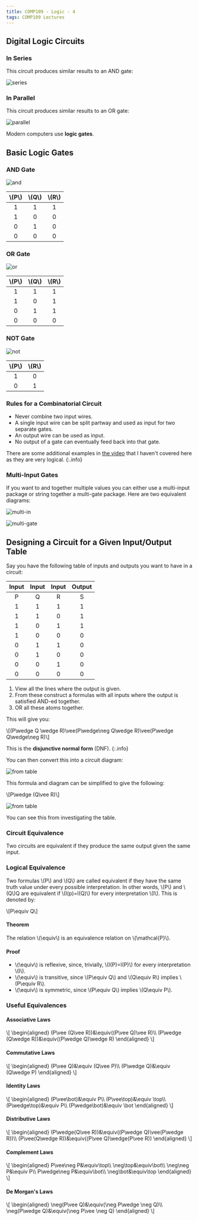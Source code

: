```yaml
---
title: COMP109 - Logic - 4
tags: COMP109 Lectures
---
```

## Digital Logic Circuits
### In Series
This circuit produces similar results to an AND gate:

![series]({{site.baseurl}}/assets/comp109/lectures/2020-12-03-1-1.svg)

### In Parallel
This circuit produces similar results to an OR gate:

![parallel]({{site.baseurl}}/assets/comp109/lectures/2020-12-03-1-2.svg)

Modern computers use **logic gates**.

## Basic Logic Gates
### AND Gate

![and]({{site.baseurl}}/assets/comp109/lectures/2020-12-03-1-3.svg)

| &#92;(P&#92;) | &#92;(Q&#92;) | &#92;(R&#92;) |
| :-: | :-: | :-: |
| 1 | 1 | 1 |
| 1 | 0 | 0 |
| 0 | 1 | 0 | 
| 0 | 0 | 0 |

### OR Gate

![or]({{site.baseurl}}/assets/comp109/lectures/2020-12-03-1-4.svg)

| &#92;(P&#92;) | &#92;(Q&#92;) | &#92;(R&#92;) |
| :-: | :-: | :-: |
| 1 | 1 | 1 |
| 1 | 0 | 1 |
| 0 | 1 | 1 | 
| 0 | 0 | 0 |

### NOT Gate

![not]({{site.baseurl}}/assets/comp109/lectures/2020-12-03-1-5.svg)

| &#92;(P&#92;) | &#92;(R&#92;) |
| :-: | :-: |
| 1 | 0 |
| 0 | 1 |

### Rules for a Combinatorial Circuit

* Never combine two input wires.
* A single input wire can be split partway and used as input for two separate gates.
* An output wire can be used as input.
* No output of a gate can eventually feed back into that gate.

There are some additional examples in [the video](https://liverpool.instructure.com/courses/27539/modules/items/317194) that I haven't covered here as they are very logical.
{:.info}

### Multi-Input Gates
If you want to and together multiple values you can either use a multi-input package or string together a multi-gate package. Here are two equivalent diagrams:

![multi-in]({{site.baseurl}}/assets/comp109/lectures/2020-12-03-1-6.svg)

![multi-gate]({{site.baseurl}}/assets/comp109/lectures/2020-12-03-1-7.svg)

## Designing a Circuit for a Given Input/Output Table
Say you have the following table of inputs and outputs you want to have in a circuit:

| Input | Input | Input | Output |
| :-: | :-: | :-: | :-: |
| P | Q | R | S |
| 1 | 1 | 1 | 1 |
| 1 | 1 | 0 | 1 |
| 1 | 0 | 1 | 1 |
| 1 | 0 | 0 | 0 |
| 0 | 1 | 1 | 0 |
| 0 | 1 | 0 | 0 |
| 0 | 0 | 1 | 0 |
| 0 | 0 | 0 | 0 |


1. View all the lines  where the output is given.
1. From these construct a formulas with all inputs where the output is satisfied AND-ed together.
1. OR all these atoms together.

This will give you:

&#92;[(P\wedge Q \wedge R)\vee(P\wedge\neg Q\wedge R)\vee(P\wedge Q\wedge\neg R)&#92;]

This is the **disjunctive normal form** (DNF).
{:.info}

You can then convert this into a circuit diagram:

![from table]({{site.baseurl}}/assets/comp109/lectures/2020-12-03-1-8.svg)

This formula and diagram can be simplified to give the following:

&#92;[P\wedge (Q\vee R)&#92;]

![from table]({{site.baseurl}}/assets/comp109/lectures/2020-12-03-1-9.svg)

You can see this from investigating the table.

### Circuit Equivalence
Two circuits are equivalent if they produce the same output given the same input.

### Logical Equivalence
Two formulas &#92;(P&#92;) and &#92;(Q&#92;) are called equivalent if they have the same truth value under every possible interpretation. In other words, &#92;(P&#92;) and &#92;(Q&#92;)Q are equivalent if &#92;(I(p)=I(Q)&#92;) for every interpretation &#92;(I&#92;). This is denoted by:

&#92;[P\equiv Q&#92;]

#### Theorem
The relation &#92;(\equiv&#92;) is an equivalence relation on &#92;(\mathcal{P}&#92;).

#### Proof
* &#92;(\equiv&#92;) is reflexive, since, trivially, &#92;(I(P)=I(P)&#92;) for every interpretation &#92;(I&#92;).
* &#92;(\equiv&#92;) is transitive, since &#92;(P\equiv Q&#92;) and &#92;(Q\equiv R&#92;) implies &#92;(P\equiv R&#92;).
* &#92;(\equiv&#92;) is symmetric, since &#92;(P\equiv Q&#92;) implies &#92;(Q\equiv P&#92;).

### Useful Equivalences
#### Associative Laws
&#92;[
\begin{aligned}
(P\vee (Q\vee R))&\equiv((P\vee Q)\vee R)&#92;&#92;
(P\wedge (Q\wedge R))&\equiv((P\wedge Q)\wedge R)
\end{aligned}
&#92;]

#### Commutative Laws
&#92;[
\begin{aligned}
(P\vee Q)&\equiv (Q\vee P)&#92;&#92;
(P\wedge Q)&\equiv (Q\wedge P)
\end{aligned}
&#92;]

#### Identity Laws
&#92;[
\begin{aligned}
(P\vee\bot)&\equiv P&#92;&#92;
(P\vee\top)&\equiv \top&#92;&#92;
(P\wedge\top)&\equiv P&#92;&#92;
(P\wedge\bot)&\equiv \bot
\end{aligned}
&#92;]

#### Distributive Laws
&#92;[
\begin{aligned}
(P\wedge(Q\vee R))&\equiv((P\wedge Q)\vee(P\wedge R))&#92;&#92;
(P\vee(Q\wedge R))&\equiv((P\vee Q)\wedge(P\vee R))
\end{aligned}
&#92;]

#### Complement Laws
&#92;[
\begin{aligned}
P\vee\neg P&\equiv\top&#92;&#92;
\neg\top&\equiv\bot&#92;&#92;
\neg\neg P&\equiv P&#92;&#92;
P\wedge\neg P&\equiv\bot&#92;&#92;
\neg\bot&\equiv\top
\end{aligned}
&#92;]

#### De Morgan's Laws
&#92;[
\begin{aligned}
\neg(P\vee Q)&\equiv(\neg P\wedge \neg Q)&#92;&#92;
\neg(P\wedge Q)&\equiv(\neg P\vee \neg Q)
\end{aligned}
&#92;]
